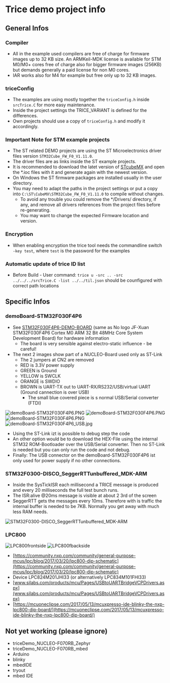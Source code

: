 # Trice demo project info
## General Infos
### Compiler
- All in the example used compilers are free of charge for firmware images up to 32 KB size. An ARMKeil-MDK license is available for STM M0/M0+ cores free of charge also for bigger firmware images (256KB) but demands generally a paid license for non M0 cores.
- IAR works also for M4 for example but free only up to 32 KB images.
### triceConfig
- The examples are using mostly together the `triceConfig.h` inside `srcTrice.C` for more easy maintenance.
- Inside the project settings the TRICE_VARIANT is defined for the differences.
- Own projects should use a copy of `triceConfig.h` and modify it accordingly.
### Important Note for STM example projects
- The ST related DEMO projects are using the ST Microelectronics driver files version `STM32Cube_FW_F0_V1.11.0`.
- The driver files are as links inside the ST example projects.
- It is recommended to download the latet version of [STcubeMX](https://www.st.com/en/development-tools/stm32cubemx.html) and open the *.ioc files with it and generate again with the newest version.
- On Windows the ST firmware packages are installed usually in the user directory.
- You may need to adapt the paths in the project settings or put a copy into `C:\ST\CubeMX\STM32Cube_FW_F0_V1.11.0` to compile without changes.
  - To avoid any trouble you could remove the */Drivers/ directory, if any, and remove all drivers references from the project files before re-generating.
  - You may want to change the expected Firmware location and version.
### Encryption
- When enabling encryption the trice tool needs the commandline switch `-key test`, where `test` is the password for the examples
### Automatic update of trice ID list
- Before Build - User command: `trice u -src .. -src  ../../../srcTrice.C -list ../../til.json` should be counfigured with correct path locations
## Specific Infos
### demoBoard-STM32F030F4P6
- See [STM32F030F4P6-DEMO-BOARD](https://stm32-base.org/boards/STM32F030F4P6-STM32F030-DEMO-BOARD-V1.1.html) (same as No logo JF-Xuan STM32F030F4P6 Cortex M0 ARM 32 Bit 48MHz Core System Development Board) for hardware information
  - The board is very sensible against electro-static influence - be careful!
- The next 2 images show part of a NUCLEO-Board used only as ST-Link
  - The 2 jumpers at CN2 are removed
  - RED is 3.3V power supply
  - GREEN is Ground
  - YELLOW is SWCLK
  - ORANGE is SWDIO
  - BROWN is UART-TX out to UART-RX/RS232/USB/virtual UART (Ground cannection is over USB)
    - The small blue covered piece is s normal USB/Serial converter (FTDI)

![demoBoard-STM32F030F4P6.PNG](./README.media/demoBoard-STM32F030F4P6a.jpeg)
![demoBoard-STM32F030F4P6.PNG](./README.media/demoBoard-STM32F030F4P6b.jpeg)
![demoBoard-STM32F030F4P6.PNG](./README.media/demoBoard-STM32F030F4P6.PNG)
![demoBoard-STM32F030F4P6_USB.jpg](./README.media/demoBoard-STM32F030F4P6_USB.jpg)
- Using the ST-Link izt is possible to debug step the code
- An other option would be to download the HEX-File using the internal STM32 ROM-Bootloader over the USB/Serial converter. Then no ST-Link is needed but you can only run the code and not debug.
- Finally: The USB connector on the demoBoard-STM32F030F4P6 ist only used for power supply if no other connections.
### STM32F0300-DISCO_SeggerRTTunbuffered_MDK-ARM
- Inside the SysTickISR each millisecond a TRICE message is produced and every 20 milliseconds the full test bunch runs.
- The ISR:alive @20ms message is visible at about 2 3rd of the screen
- SeggerRTT gets the messages every 10ms. Therefore with is traffic the internal buffer is needed to be 7KB. Normally you get away with much less RAM needs.

![STM32F0300-DISCO_SeggerRTTunbuffered_MDK-ARM](./README.media/STM32F0300-DISCO_SeggerRTTunbuffered_MDK-ARM.PNG)

### LPC800
![LPC800frontside](./README.media/LPC800frontside.jpg)
![LPC800fbackside](./README.media/LPC800backside.jpg)
- [https://community.nxp.com/community/general-purpose-mcus/lpc/blog/2017/03/20/lpc800-dip-schematic](https://community.nxp.com/community/general-purpose-mcus/lpc/blog/2017/03/20/lpc800-dip-schematic)
- Device  LPC824M201JHI33  (or alternatively LPC834M101FHI33)
- [www.silabs.com/products/mcu/Pages/USBtoUARTBridgeVCPDrivers.aspx](www.silabs.com/products/mcu/Pages/USBtoUARTBridgeVCPDrivers.aspx)
- [https://mcuoneclipse.com/2017/05/13/mcuxpresso-ide-blinky-the-nxp-lpc800-dip-board/](https://mcuoneclipse.com/2017/05/13/mcuxpresso-ide-blinky-the-nxp-lpc800-dip-board/)

## Not yet working (please ignore)
- triceDemo_NUCLEO-F070RB_Zephyr
- triceDemo_NUCLEO-F070RB_mbed
- Arduino
- blinky
- mbedIDE
- tryout
- mbed IDE

